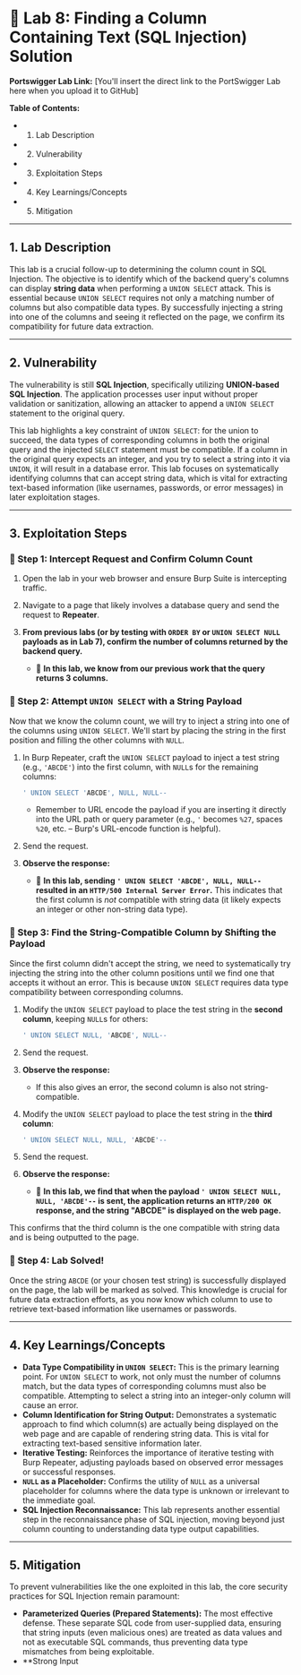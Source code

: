 # 🧪 Lab 8: Finding a Column Containing Text (SQL Injection) Solution

**Portswigger Lab Link:** [You'll insert the direct link to the PortSwigger Lab here when you upload it to GitHub]

**Table of Contents:**
* 1. Lab Description
* 2. Vulnerability
* 3. Exploitation Steps
* 4. Key Learnings/Concepts
* 5. Mitigation

---

## 1. Lab Description

This lab is a crucial follow-up to determining the column count in SQL Injection. The objective is to identify which of the backend query's columns can display **string data** when performing a `UNION SELECT` attack. This is essential because `UNION SELECT` requires not only a matching number of columns but also compatible data types. By successfully injecting a string into one of the columns and seeing it reflected on the page, we confirm its compatibility for future data extraction.

---

## 2. Vulnerability

The vulnerability is still **SQL Injection**, specifically utilizing **UNION-based SQL Injection**. The application processes user input without proper validation or sanitization, allowing an attacker to append a `UNION SELECT` statement to the original query.

This lab highlights a key constraint of `UNION SELECT`: for the union to succeed, the data types of corresponding columns in both the original query and the injected `SELECT` statement must be compatible. If a column in the original query expects an integer, and you try to select a string into it via `UNION`, it will result in a database error. This lab focuses on systematically identifying columns that can accept string data, which is vital for extracting text-based information (like usernames, passwords, or error messages) in later exploitation stages.

---

## 3. Exploitation Steps

### 🔹 Step 1: Intercept Request and Confirm Column Count

1.  Open the lab in your web browser and ensure Burp Suite is intercepting traffic.
2.  Navigate to a page that likely involves a database query and send the request to **Repeater**.
3.  **From previous labs (or by testing with `ORDER BY` or `UNION SELECT NULL` payloads as in Lab 7), confirm the number of columns returned by the backend query.**

    * 📌 **In this lab, we know from our previous work that the query returns 3 columns.**

### 🔹 Step 2: Attempt `UNION SELECT` with a String Payload

Now that we know the column count, we will try to inject a string into one of the columns using `UNION SELECT`. We'll start by placing the string in the first position and filling the other columns with `NULL`.

1.  In Burp Repeater, craft the `UNION SELECT` payload to inject a test string (e.g., `'ABCDE'`) into the first column, with `NULL`s for the remaining columns:
    ```sql
    ' UNION SELECT 'ABCDE', NULL, NULL--
    ```
    * Remember to URL encode the payload if you are inserting it directly into the URL path or query parameter (e.g., `'` becomes `%27`, spaces `%20`, etc. – Burp's URL-encode function is helpful).
2.  Send the request.

3.  **Observe the response:**
    * 📌 **In this lab, sending `' UNION SELECT 'ABCDE', NULL, NULL--` resulted in an `HTTP/500 Internal Server Error`.** This indicates that the first column is *not* compatible with string data (it likely expects an integer or other non-string data type).

### 🔹 Step 3: Find the String-Compatible Column by Shifting the Payload

Since the first column didn't accept the string, we need to systematically try injecting the string into the other column positions until we find one that accepts it without an error. This is because `UNION SELECT` requires data type compatibility between corresponding columns.

1.  Modify the `UNION SELECT` payload to place the test string in the **second column**, keeping `NULL`s for others:
    ```sql
    ' UNION SELECT NULL, 'ABCDE', NULL--
    ```
2.  Send the request.

3.  **Observe the response:**
    * If this also gives an error, the second column is also not string-compatible.

4.  Modify the `UNION SELECT` payload to place the test string in the **third column**:
    ```sql
    ' UNION SELECT NULL, NULL, 'ABCDE'--
    ```
5.  Send the request.

6.  **Observe the response:**
    * 📌 **In this lab, we find that when the payload `' UNION SELECT NULL, NULL, 'ABCDE'--` is sent, the application returns an `HTTP/200 OK` response, and the string "ABCDE" is displayed on the web page.**

This confirms that the third column is the one compatible with string data and is being outputted to the page.

### 🔹 Step 4: Lab Solved!

Once the string `ABCDE` (or your chosen test string) is successfully displayed on the page, the lab will be marked as solved. This knowledge is crucial for future data extraction efforts, as you now know which column to use to retrieve text-based information like usernames or passwords.

---

## 4. Key Learnings/Concepts

* **Data Type Compatibility in `UNION SELECT`:** This is the primary learning point. For `UNION SELECT` to work, not only must the number of columns match, but the data types of corresponding columns must also be compatible. Attempting to select a string into an integer-only column will cause an error.
* **Column Identification for String Output:** Demonstrates a systematic approach to find which column(s) are actually being displayed on the web page and are capable of rendering string data. This is vital for extracting text-based sensitive information later.
* **Iterative Testing:** Reinforces the importance of iterative testing with Burp Repeater, adjusting payloads based on observed error messages or successful responses.
* **`NULL` as a Placeholder:** Confirms the utility of `NULL` as a universal placeholder for columns where the data type is unknown or irrelevant to the immediate goal.
* **SQL Injection Reconnaissance:** This lab represents another essential step in the reconnaissance phase of SQL injection, moving beyond just column counting to understanding data type output capabilities.

---

## 5. Mitigation

To prevent vulnerabilities like the one exploited in this lab, the core security practices for SQL Injection remain paramount:

* **Parameterized Queries (Prepared Statements):** The most effective defense. These separate SQL code from user-supplied data, ensuring that string inputs (even malicious ones) are treated as data values and not as executable SQL commands, thus preventing data type mismatches from being exploitable.
* **Strong Input
